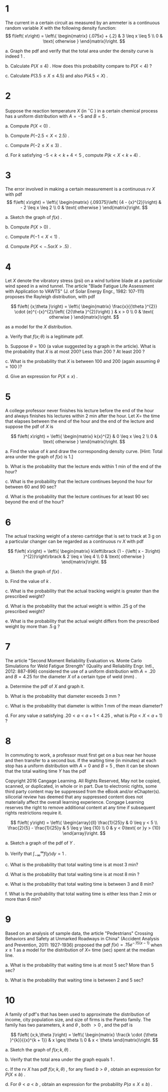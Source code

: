 # 1
The current in a certain circuit as measured by an ammeter is a continuous random variable $X$ with the following density function:
$$
f\left( x\right) = \left\{ \begin{matrix} {.075x} + {.2} & 3 \leq x \leq 5 \\ 0 & \text{ otherwise } \end{matrix}\right.
$$

a. Graph the pdf and verify that the total area under the density curve is indeed 1 .

b. Calculate $P\left( {X \leq 4}\right)$ . How does this probability compare to $P\left( {X < 4}\right)$ ?

c. Calculate $P\left( {{3.5} \leq X \leq {4.5}}\right)$ and also $P\left( {{4.5} < X}\right)$ .
# 2
Suppose the reaction temperature $X$ (in ${}^{ \circ }\mathrm{C}$ ) in a certain chemical process has a uniform distribution with $A = - 5$ and $B = 5$ .

a. Compute $P\left( {X < 0}\right)$ .

b. Compute $P\left( {-{2.5} < X < {2.5}}\right)$ .

c. Compute $P\left( {-2 \leq X \leq 3}\right)$ .

d. For $k$ satisfying $- 5 < k < k + 4 < 5$ , compute $P\left( {k < X < k + 4}\right)$ .
# 3
The error involved in making a certain measurement is a continuous rv $X$ with pdf
$$
f\left( x\right) = \left\{ \begin{matrix} {.09375}\left( {4 - {x}^{2}}\right) & - 2 \leq x \leq 2 \\ 0 & \text{ otherwise } \end{matrix}\right.
$$

a. Sketch the graph of $f\left( x\right)$ .

b. Compute $P\left( {X > 0}\right)$ .

c. Compute $P\left( {-1 < X < 1}\right)$ .

d. Compute $P\left( {X < - {.5}\text{or}X > {.5}}\right)$ .
# 4
Let $X$ denote the vibratory stress (psi) on a wind turbine blade at a particular wind speed in a wind tunnel. The article "Blade Fatigue Life Assessment with Application to VAWTS" (J. of Solar Energy Engr., 1982: 107-111) proposes the Rayleigh distribution, with pdf

$$
f\left( {x;\theta }\right) = \left\{ \begin{matrix} \frac{x}{{\theta }^{2}} \cdot {e}^{-{x}^{2}/\left( {2{\theta }^{2}}\right) } & x > 0 \\ 0 & \text{ otherwise } \end{matrix}\right.
$$

as a model for the $X$ distribution.

a. Verify that $f\left( {x;\theta }\right)$ is a legitimate pdf.

b. Suppose $\theta = {100}$ (a value suggested by a graph in the article). What is the probability that $X$ is at most 200? Less than 200 ? At least 200 ?

c. What is the probability that $X$ is between 100 and 200 (again assuming $\theta = {100}$ )?

d. Give an expression for $P\left( {X \leq x}\right)$ .
# 5
A college professor never finishes his lecture before the end of the hour and always finishes his lectures within 2 min after the hour. Let $X =$ the time that elapses between the end of the hour and the end of the lecture and suppose the pdf of $X$ is

$$
f\left( x\right) = \left\{ \begin{matrix} k{x}^{2} & 0 \leq x \leq 2 \\ 0 & \text{ otherwise } \end{matrix}\right.
$$

a. Find the value of $k$ and draw the corresponding density curve. [Hint: Total area under the graph of $f\left( x\right)$ is 1.]

b. What is the probability that the lecture ends within 1 min of the end of the hour?

c. What is the probability that the lecture continues beyond the hour for between 60 and 90 sec?

d. What is the probability that the lecture continues for at least 90 sec beyond the end of the hour?
# 6
The actual tracking weight of a stereo cartridge that is set to track at $3\mathrm{\;g}$ on a particular changer can be regarded as a continuous rv $X$ with pdf

$$
f\left( x\right) = \left\{ \begin{matrix} k\left\lbrack {1 - {\left( x - 3\right) }^{2}}\right\rbrack & 2 \leq x \leq 4 \\ 0 & \text{ otherwise } \end{matrix}\right.
$$

a. Sketch the graph of $f\left( x\right)$ .

b. Find the value of $k$ .

c. What is the probability that the actual tracking weight is greater than the prescribed weight?

d. What is the probability that the actual weight is within ${.25}\mathrm{\;g}$ of the prescribed weight?

e. What is the probability that the actual weight differs from the prescribed weight by more than ${.5}\mathrm{\;g}$ ?
# 7
The article "Second Moment Reliability Evaluation vs. Monte Carlo Simulations for Weld Fatigue Strength" (Quality and Reliability Engr. Intl., 2012: 887-896) considered the use of a uniform distribution with $A = {.20}$ and $B = {4.25}$ for the diameter $X$ of a certain type of weld $\left( \mathrm{{mm}}\right)$ .

a. Determine the pdf of $X$ and graph it.

b. What is the probability that diameter exceeds $3\mathrm{\;{mm}}$ ?

c. What is the probability that diameter is within $1\mathrm{\;{mm}}$ of the mean diameter?

d. For any value $a$ satisfying ${.20} < a < a + 1 < {4.25}$ , what is $P\left( {a < X < a + 1}\right)$ ?
# 8
In commuting to work, a professor must first get on a bus near her house and then transfer to a second bus. If the waiting time (in minutes) at each stop has a uniform distribution with $A = 0$ and $B = 5$ , then it can be shown that the total waiting time $Y$ has the pdf

Copyright 2016 Cangage Learning. All Rights Reserved, May not be copied, scanned, or duplicated, in whole or in part. Due to electronic rights, some third party content may be suppressed from the eBook and/or eChapter(s). silicorial review has deemed that any suppressed content does not materially affect the overall learning experience. Congage Learning reserves the right to remove additional content at any time if subsequent rights restrictions require it.

$$
f\left( y\right) = \left\{ \begin{array}{ll} \frac{1}{25}y & 0 \leq y < 5 \\ \frac{2}{5} - \frac{1}{25}y & 5 \leq y \leq {10} \\ 0 & y < 0\text{ or }y > {10} \end{array}\right.
$$

a. Sketch a graph of the pdf of $Y$ .

b. Verify that ${\int }_{-\infty }^{\infty }f\left( y\right) {dy} = 1$ .

c. What is the probability that total waiting time is at most 3 min?

d. What is the probability that total waiting time is at most $8\mathrm{\;{min}}$ ?

e. What is the probability that total waiting time is between 3 and 8 min?

f. What is the probability that total waiting time is either less than 2 min or more than 6 min?
# 9
Based on an analysis of sample data, the article "Pedestrians" Crossing Behaviors and Safety at Unmarked Roadways in China" (Accident Analysis and Prevention, 2011: 1927-1936) proposed the pdf $f\left( x\right) = {.15}{e}^{-{.15}\left( {x - 1}\right) }$ when $x \geq 1$ as a model for the distribution of $X =$ time (sec) spent at the median line.

a. What is the probability that waiting time is at most 5 sec? More than 5 sec?

b. What is the probability that waiting time is between 2 and 5 sec?
# 10
A family of pdf's that has been used to approximate the distribution of income, city population size, and size of firms is the Pareto family. The family has two parameters, $k$ and $\theta$ , both $> 0$ , and the pdf is

$$
f\left( {x;k,\theta }\right) = \left\{ \begin{matrix} \frac{k \cdot {\theta }^{k}}{{x}^{k + 1}} & x \geq \theta \\ 0 & x < \theta \end{matrix}\right.
$$

a. Sketch the graph of $f\left( {x;k,\theta }\right)$ .

b. Verify that the total area under the graph equals 1 .

c. If the rv $X$ has pdf $f\left( {x;k,\theta }\right)$ , for any fixed $b > \theta$ , obtain an expression for $P\left( {X \leq b}\right)$ .

d. For $\theta < a < b$ , obtain an expression for the probability $P\left( {a \leq X \leq b}\right)$ .